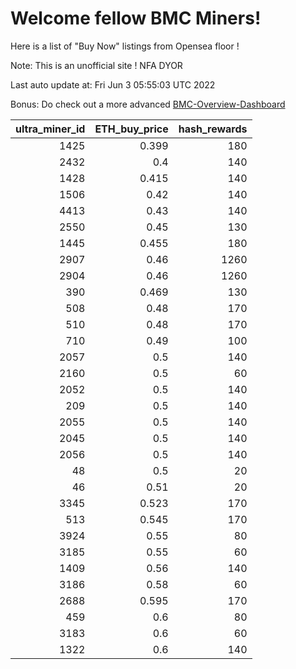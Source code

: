 # Welcome fellow BMC Miners!
Here is a list of "Buy Now" listings from Opensea floor !

Note: This is an unofficial site ! NFA DYOR

Last auto update at: Fri Jun  3 05:55:03 UTC 2022

Bonus: Do check out a more advanced [BMC-Overview-Dashboard](https://dune.com/defifunk/BMC-Overview-Dashboard)


|   ultra_miner_id |   ETH_buy_price |   hash_rewards |
|-----------------:|----------------:|---------------:|
|             1425 |           0.399 |            180 |
|             2432 |           0.4   |            140 |
|             1428 |           0.415 |            140 |
|             1506 |           0.42  |            140 |
|             4413 |           0.43  |            140 |
|             2550 |           0.45  |            130 |
|             1445 |           0.455 |            180 |
|             2907 |           0.46  |           1260 |
|             2904 |           0.46  |           1260 |
|              390 |           0.469 |            130 |
|              508 |           0.48  |            170 |
|              510 |           0.48  |            170 |
|              710 |           0.49  |            100 |
|             2057 |           0.5   |            140 |
|             2160 |           0.5   |             60 |
|             2052 |           0.5   |            140 |
|              209 |           0.5   |            140 |
|             2055 |           0.5   |            140 |
|             2045 |           0.5   |            140 |
|             2056 |           0.5   |            140 |
|               48 |           0.5   |             20 |
|               46 |           0.51  |             20 |
|             3345 |           0.523 |            170 |
|              513 |           0.545 |            170 |
|             3924 |           0.55  |             80 |
|             3185 |           0.55  |             60 |
|             1409 |           0.56  |            140 |
|             3186 |           0.58  |             60 |
|             2688 |           0.595 |            170 |
|              459 |           0.6   |             80 |
|             3183 |           0.6   |             60 |
|             1322 |           0.6   |            140 |
